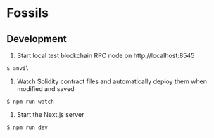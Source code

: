 # Fossils

## Development
1. Start local test blockchain RPC node on http://localhost:8545 
  ```
  $ anvil
  ```
1. Watch Solidity contract files and automatically deploy them when modified and saved
  ```
  $ npm run watch
  ```
1. Start the Next.js server
  ```
  $ npm run dev
  ```
